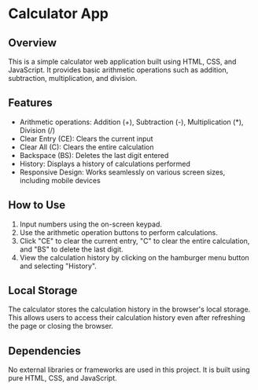 # Calculator App

## Overview

This is a simple calculator web application built using HTML, CSS, and JavaScript. It provides basic arithmetic operations such as addition, subtraction, multiplication, and division.

## Features

- Arithmetic operations: Addition (+), Subtraction (-), Multiplication (*), Division (/)
- Clear Entry (CE): Clears the current input
- Clear All (C): Clears the entire calculation
- Backspace (BS): Deletes the last digit entered
- History: Displays a history of calculations performed
- Responsive Design: Works seamlessly on various screen sizes, including mobile devices

## How to Use

1. Input numbers using the on-screen keypad.
2. Use the arithmetic operation buttons to perform calculations.
3. Click "CE" to clear the current entry, "C" to clear the entire calculation, and "BS" to delete the last digit.
4. View the calculation history by clicking on the hamburger menu button and selecting "History".

## Local Storage

The calculator stores the calculation history in the browser's local storage. This allows users to access their calculation history even after refreshing the page or closing the browser.

## Dependencies

No external libraries or frameworks are used in this project. It is built using pure HTML, CSS, and JavaScript.

